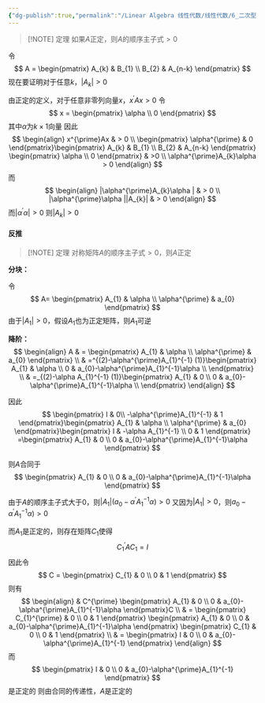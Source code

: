 ```yaml
---
{"dg-publish":true,"permalink":"/Linear Algebra 线性代数/线性代数/6_二次型与矩阵合同/定理：正定矩阵的顺序主子式大于0/","tags":["定理","线代"]}
---
```



> [!NOTE] 定理
> 如果$A$正定，则$A$的顺序主子式$>0$

令
$$
A = \begin{pmatrix}
A_{k} & B_{1} \\
B_{2} & A_{n-k}
\end{pmatrix}
$$
现在要证明对于任意$k$，$|A_{k}|>0$

由正定的定义，对于任意非零列向量$x$，$x^{\prime}Ax > 0$
令
$$
x = \begin{pmatrix}
\alpha \\
0
\end{pmatrix}
$$
其中$\alpha$为$k\times 1$向量
因此
$$
\begin{align}
x^{\prime}Ax  & > 0 \\
\begin{pmatrix}
\alpha^{\prime}  & 0 
\end{pmatrix}\begin{pmatrix}
A_{k} & B_{1} \\
B_{2} & A_{n-k}
\end{pmatrix} 
\begin{pmatrix}
\alpha \\
0
\end{pmatrix}  & >0 \\
\alpha^{\prime}A_{k}\alpha > 0 
\end{align}
$$
而
$$
\begin{align}
|\alpha^{\prime}A_{k}\alpha |  & > 0 \\
|\alpha^{\prime}\alpha ||A_{k}|  & > 0
\end{align}
$$
而$|\alpha^{\prime}\alpha|>0$
则$|A_{k}| > 0$


#### 反推

> [!NOTE] 定理
> 对称矩阵$A$的顺序主子式$>0$，则$A$正定

**分块：**

令
$$
A=  \begin{pmatrix}
A_{1}  & \alpha \\
\alpha^{\prime}  & a_{0}
\end{pmatrix}
$$
由于$|A_{1}| > 0$，假设$A_{1}$也为正定矩阵，则$A_{1}$可逆

**降阶：**
$$
\begin{align}
A  & = \begin{pmatrix}
A_{1} & \alpha \\
\alpha^{\prime}  & a_{0}
\end{pmatrix}  \\
 & =^{(2)-\alpha^{\prime}A_{1}^{-1} (1)}\begin{pmatrix}
A_{1} & \alpha \\
0 & a_{0}-\alpha^{\prime}A_{1}^{-1}\alpha  \\
\end{pmatrix}  \\
 & =_{(2)-\alpha A_{1}^{-1} (1)}\begin{pmatrix}
A_{1} & 0 \\
0 & a_{0}-\alpha^{\prime}A_{1}^{-1}\alpha  \\
\end{pmatrix} 
\end{align}
$$

因此
$$
\begin{pmatrix}
I  & 0\\
-\alpha^{\prime}A_{1}^{-1} & 1
\end{pmatrix}\begin{pmatrix}
A_{1} & \alpha \\
\alpha^{\prime}  & a_{0}
\end{pmatrix}\begin{pmatrix}
I  & -\alpha A_{1}^{-1} \\
0 & 1
\end{pmatrix} =\begin{pmatrix}
A_{1} & 0 \\
0 & a_{0}-\alpha^{\prime}A_{1}^{-1}\alpha
\end{pmatrix}
$$

则$A$合同于
$$
\begin{pmatrix}
A_{1} & 0 \\
0 & a_{0}-\alpha^{\prime}A_{1}^{-1}\alpha
\end{pmatrix}
$$



由于$A$的顺序主子式大于$0$，则$|A_{1}|(a_{0}-\alpha^{\prime}A_{1}^{-1}\alpha ) > 0$
又因为$|A_{1}| > 0$，则$a_{0}-\alpha^{\prime}A_{1}^{-1}\alpha ) > 0$

而$A_{1}$是正定的，则存在矩阵$C_{1}$使得
$$
C_{1}^{\prime}AC_{1} = I 
$$
因此令
$$
C = \begin{pmatrix}
C_{1} & 0 \\
0 & 1
\end{pmatrix}
$$
则有
$$
\begin{align}
 & C^{\prime} \begin{pmatrix}
A_{1} & 0 \\
0 & a_{0}-\alpha^{\prime}A_{1}^{-1}\alpha
\end{pmatrix}C \\
  & = \begin{pmatrix}
C_{1}^{\prime}  & 0 \\
0 & 1
\end{pmatrix} \begin{pmatrix}
A_{1} & 0 \\
0 & a_{0}-\alpha^{\prime}A_{1}^{-1}\alpha
\end{pmatrix} \begin{pmatrix}
C_{1} & 0 \\
0 & 1
\end{pmatrix} \\
 & = \begin{pmatrix}
I & 0 \\
0 & a_{0}-\alpha^{\prime}A_{1}^{-1}
\end{pmatrix}
\end{align}
$$
而
$$
\begin{pmatrix}
I & 0 \\
0 & a_{0}-\alpha^{\prime}A_{1}^{-1}
\end{pmatrix}
$$是正定的
则由合同的传递性，$A$是正定的

